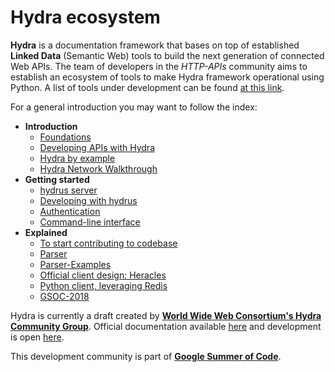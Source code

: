 # Hydra ecosystem

**Hydra** is a documentation framework that bases on top of established **Linked Data** (Semantic Web) tools to build the next generation of connected Web APIs. The team of developers in the *HTTP-APIs* community aims to establish an ecosystem of tools to make Hydra framework operational using Python. A list of tools under development can be found [at this link](https://github.com/HTTP-APIs).

For a general introduction you may want to follow the index:

* **Introduction**
    * [Foundations](00-Home.md)
    * [Developing APIs with Hydra](Workflow.md)
    * [Hydra by example](Example.md)
    * [Hydra Network Walkthrough](Design.md)
* **Getting started**
    * [hydrus server](hydrus-demo.md)
    * [Developing with hydrus](01-Usage.md)
    * [Authentication](Auth.md)
    * [Command-line interface](CLI.md)
* **Explained**
    * [To start contributing to codebase](Starting-Material.md)
    * [Parser](Parser.md)
    * [Parser-Examples](Parser-Usage.md)
    * [Official client design: Heracles](heracles_explained.md)
    * [Python client, leveraging Redis](hydra-agent-redis-graph.md)
    * [GSOC-2018](GSoC-2018.md)

Hydra is currently a draft created by [**World Wide Web Consortium's Hydra Community Group**](https://www.w3.org/community/hydra/). Official documentation available [here](http://hydra-cg.com) and development is open [here](https://github.com/HydraCG).

This development community is part of [**Google Summer of Code**](https://summerofcode.withgoogle.com/organizations/5502406444449792/). 
